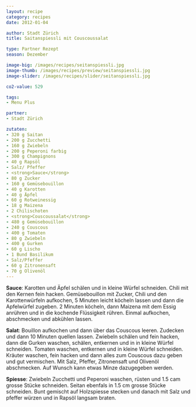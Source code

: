 ```yaml
---
layout: recipe
category: recipes
date: 2012-01-04

author: Stadt Zürich
title: Saitanspiessli mit Couscoussalat

type: Partner Rezept
season: Dezember

image-big: /images/recipes/seitanspiessli.jpg
image-thumb: /images/recipes/preview/seitanspiessli.jpg
image-slider: /images/recipes/slider/seitanspiessli.jpg

co2-value: 529

tags:
- Menu Plus

partner:
- Stadt Zürich

zutaten:
- 320 g Saitan
- 200 g Zucchetti
- 160 g Zwiebeln
- 200 g Peperoni farbig
- 300 g Champignons
- 40 g Rapsöl
- Salz/ Pfeffer
- <strong>Sauce</strong>
- 80 g Zucker
- 160 g Gemüsebouillon
- 40 g Karotten
- 40 g Äpfel
- 60 g Rotweinessig
- 18 g Maizena
- 2 Chilischoten
- <strong>Couscoussalat</strong>
- 480 g Gemüsebouillon
- 240 g Couscous
- 400 g Tomaten
- 80 g Zwiebeln
- 400 g Gurken
- 60 g Lischo
- 1 Bund Basilikum
- Salz/Pfeffer
- 60 g Zitronensaft
- 70 g Olivenöl
---
```


**Sauce**: Karotten und Äpfel schälen und in kleine Würfel schneiden. Chili mit den Kernen fein hacken.
Gemüsebouillon mit Zucker, Chili und den Karottenwürfeln aufkochen, 5 Minuten leicht köcheln lassen und dann die Apfelwürfel zugeben. 2 Minuten köcheln, dann Maizena mit dem Essig anrühren und in die kochende Flüssigkeit rühren. Einmal aufkochen, abschmecken und abkühlen lassen.

**Salat**: Bouillon aufkochen und dann über das Couscous leeren. Zudecken und dann 10 Minuten quellen lassen. Zwiebeln schälen und fein hacken, dann die Gurken waschen, schälen, entkernen und in in kleine Würfel schneiden. Tomaten waschen, entkernen und in kleine Würfel schneiden. Kräuter waschen, fein hacken und dann alles zum Couscous dazu geben und gut vermischen. Mit Salz, Pfeffer, Zitronensaft und Olivenöl abschmecken. Auf Wunsch kann etwas Minze dazugegeben werden.


**Spiesse**: Zwiebeln Zucchetti und Peperoni waschen, rüsten und 1.5 cam grosse Stücke schneiden. Seitan ebenfals in 1.5 cm grosse Stücke schneiden. Bunt gemischt auf Holzspiesse stecken und danach mit Salz und pfeffer würzen und in Rapsöl langsam braten.
